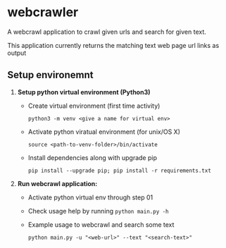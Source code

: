 # webcrawler

A webcrawl application to crawl given urls and search for given text.

This application currently returns the matching text web page url links as output
## Setup environemnt

1. **Setup python virtual environment (Python3)**
    * Create virtual environment (first time activity)
    
      `python3 -m venv <give a name for virtual env>`
    * Activate python viratual environment (for unix/OS X)
    
      `source <path-to-venv-folder>/bin/activate`
    * Install dependencies along with upgrade pip
    
      `pip install --upgrade pip; pip install -r requirements.txt`

2. **Run webcrawl application:**
    * Activate python virtual env through step 01
    * Check usage help by running `python main.py -h`
    * Example usage to webcrawl and search some text
    
      `python main.py -u "<web-url>" --text "<search-text>"`
